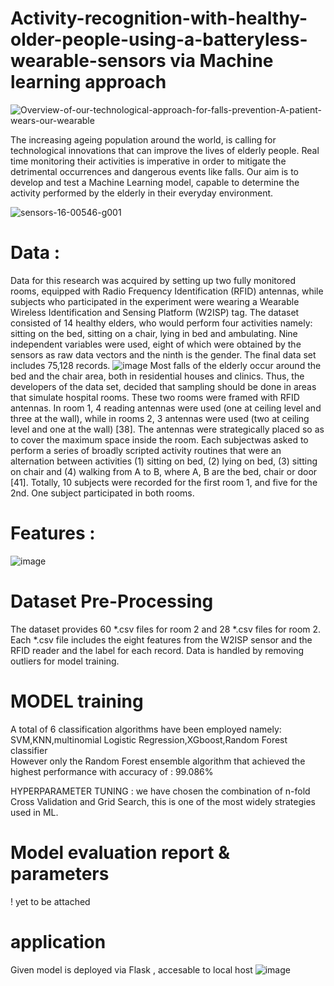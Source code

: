 # Activity-recognition-with-healthy-older-people-using-a-batteryless-wearable-sensors via Machine learning approach

![Overview-of-our-technological-approach-for-falls-prevention-A-patient-wears-our-wearable](https://github.com/DefKd911/Activity-recognition-with-healthy-older-people-using-a-batteryless-wearable-sensor/assets/172142546/c4d634b9-d109-4b67-b458-220b6888e733)

The increasing ageing population around the world, is calling for technological innovations that can improve the lives of elderly people. Real time monitoring their activities is imperative in order to mitigate the detrimental occurrences and dangerous events like falls. Our aim is to develop and test a Machine Learning model, capable to determine the activity performed by the elderly in their everyday environment.


![sensors-16-00546-g001](https://github.com/DefKd911/Activity-recognition-with-healthy-older-people-using-a-batteryless-wearable-sensor/assets/172142546/e25cf70d-29dd-4353-b834-05a4598915f9)


# Data :
Data for this research was acquired by setting up two fully monitored rooms, equipped with Radio Frequency Identification (RFID) antennas, while subjects who participated in the experiment were wearing a Wearable Wireless Identification and Sensing Platform (W2ISP) tag. The dataset consisted of 14 healthy elders, who would perform four activities namely: sitting on the bed, sitting on a chair, lying in bed and ambulating. Nine independent variables were used, eight of which were obtained by the sensors as raw data vectors and the ninth is the gender. The final data set includes 75,128 records.
![image](https://github.com/DefKd911/Activity-recognition-with-healthy-older-people-using-a-batteryless-wearable-sensor/assets/172142546/5f5e3a23-3ac8-4ca1-bdf4-89d5f5b49cb9)
Most falls of the elderly occur around the bed and the chair area, both in residential houses and clinics. Thus, the developers of the data set, decided that sampling should be done in areas that simulate hospital rooms. These two rooms were framed with RFID antennas. In room 1, 4 reading antennas were used (one at ceiling level and three at the wall), while in rooms 2, 3 antennas were used (two at ceiling level and one at the wall) [38]. The antennas were strategically placed so as to cover the maximum space inside the room. Each subjectwas asked to perform a series of broadly scripted activity routines that were an alternation between activities (1) sitting on bed, (2) lying on bed, (3) sitting on chair and (4) walking from A to B, where A, B are the bed, chair or door [41]. Totally, 10 subjects were recorded for the first room 1, and five for the 2nd. One subject participated in both rooms. 

# Features :
![image](https://github.com/DefKd911/Activity-recognition-with-healthy-older-people-using-a-batteryless-wearable-sensor/assets/172142546/683c63aa-1f55-45b4-ae58-ea42ffe8ac46)
# Dataset Pre-Processing 
The dataset provides 60 *.csv files for room 2 and 28 *.csv files for room 2. Each *.csv file includes the eight features from the W2ISP sensor and the RFID reader and the label for each record. Data is handled by removing outliers for model training. 
# MODEL training
A total of 6 classification algorithms have been employed namely:  SVM,KNN,multinomial Logistic Regression,XGboost,Random Forest classifier  
However only the Random Forest ensemble algorithm that achieved the highest performance with accuracy of : 99.086% 


HYPERPARAMETER TUNING : we have chosen the combination of n-fold Cross Validation and Grid Search, this is one of the most 
widely strategies used in ML.

# Model evaluation report & parameters
! yet to be attached 
# application
Given model is deployed via Flask , accesable to local host 
![image](https://github.com/DefKd911/Activity-recognition-with-healthy-older-people-using-a-batteryless-wearable-sensor/assets/172142546/0bfeefcd-3087-4850-8c13-d0ce18f6ce54)


